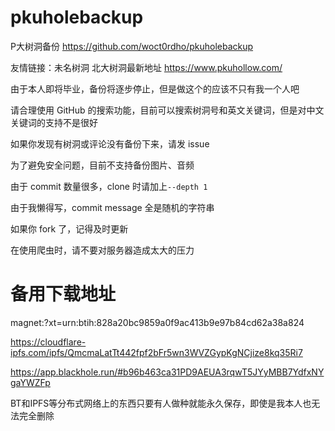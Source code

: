 # pkuholebackup

P大树洞备份 https://github.com/woct0rdho/pkuholebackup

友情链接：未名树洞 北大树洞最新地址 https://www.pkuhollow.com/

由于本人即将毕业，备份将逐步停止，但是做这个的应该不只有我一个人吧

请合理使用 GitHub 的搜索功能，目前可以搜索树洞号和英文关键词，但是对中文关键词的支持不是很好

如果你发现有树洞或评论没有备份下来，请发 issue

为了避免安全问题，目前不支持备份图片、音频

由于 commit 数量很多，clone 时请加上`--depth 1`

由于我懒得写，commit message 全是随机的字符串

如果你 fork 了，记得及时更新

在使用爬虫时，请不要对服务器造成太大的压力

# 备用下载地址

magnet:?xt=urn:btih:828a20bc9859a0f9ac413b9e97b84cd62a38a824

https://cloudflare-ipfs.com/ipfs/QmcmaLatTt442fpf2bFr5wn3WVZGypKgNCjize8kq35Ri7

https://app.blackhole.run/#b96b463ca31PD9AEUA3rqwT5JYyMBB7YdfxNYgaYWZFp

BT和IPFS等分布式网络上的东西只要有人做种就能永久保存，即使是我本人也无法完全删除
